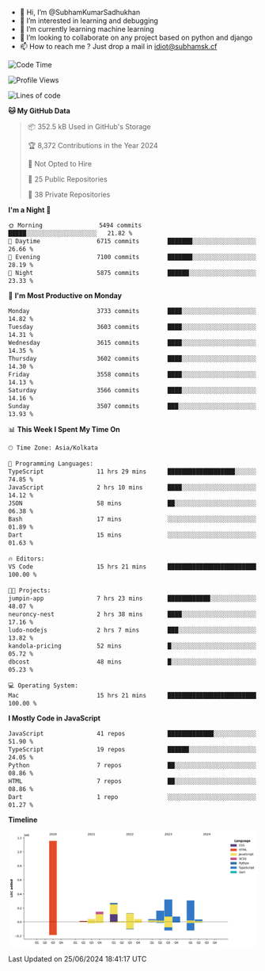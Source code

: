- 👋 Hi, I’m @SubhamKumarSadhukhan
- 👀 I’m interested in learning and debugging
- 🌱 I’m currently learning machine learning
- 💞️ I’m looking to collaborate on any project based on python and django
- 📫 How to reach me ?
      Just drop a mail in idiot@subhamsk.cf

<!---
SubhamKumarSadhukhan/SubhamKumarSadhukhan is a ✨ special ✨ repository because its `README.md` (this file) appears on your GitHub profile.
You can click the Preview link to take a look at your changes.
--->


<!--START_SECTION:waka-->
![Code Time](http://img.shields.io/badge/Code%20Time-2%2C255%20hrs%2033%20mins-blue)

![Profile Views](http://img.shields.io/badge/Profile%20Views-1-blue)

![Lines of code](https://img.shields.io/badge/From%20Hello%20World%20I%27ve%20Written-2.7%20million%20lines%20of%20code-blue)

**🐱 My GitHub Data** 

> 📦 352.5 kB Used in GitHub's Storage 
 > 
> 🏆 8,372 Contributions in the Year 2024
 > 
> 🚫 Not Opted to Hire
 > 
> 📜 25 Public Repositories 
 > 
> 🔑 38 Private Repositories 
 > 
**I'm a Night 🦉** 

```text
🌞 Morning                5494 commits        █████░░░░░░░░░░░░░░░░░░░░   21.82 % 
🌆 Daytime                6715 commits        ███████░░░░░░░░░░░░░░░░░░   26.66 % 
🌃 Evening                7100 commits        ███████░░░░░░░░░░░░░░░░░░   28.19 % 
🌙 Night                  5875 commits        ██████░░░░░░░░░░░░░░░░░░░   23.33 % 
```
📅 **I'm Most Productive on Monday** 

```text
Monday                   3733 commits        ████░░░░░░░░░░░░░░░░░░░░░   14.82 % 
Tuesday                  3603 commits        ████░░░░░░░░░░░░░░░░░░░░░   14.31 % 
Wednesday                3615 commits        ████░░░░░░░░░░░░░░░░░░░░░   14.35 % 
Thursday                 3602 commits        ████░░░░░░░░░░░░░░░░░░░░░   14.30 % 
Friday                   3558 commits        ████░░░░░░░░░░░░░░░░░░░░░   14.13 % 
Saturday                 3566 commits        ████░░░░░░░░░░░░░░░░░░░░░   14.16 % 
Sunday                   3507 commits        ███░░░░░░░░░░░░░░░░░░░░░░   13.93 % 
```


📊 **This Week I Spent My Time On** 

```text
🕑︎ Time Zone: Asia/Kolkata

💬 Programming Languages: 
TypeScript               11 hrs 29 mins      ███████████████████░░░░░░   74.85 % 
JavaScript               2 hrs 10 mins       ████░░░░░░░░░░░░░░░░░░░░░   14.12 % 
JSON                     58 mins             ██░░░░░░░░░░░░░░░░░░░░░░░   06.38 % 
Bash                     17 mins             ░░░░░░░░░░░░░░░░░░░░░░░░░   01.89 % 
Dart                     15 mins             ░░░░░░░░░░░░░░░░░░░░░░░░░   01.63 % 

🔥 Editors: 
VS Code                  15 hrs 21 mins      █████████████████████████   100.00 % 

🐱‍💻 Projects: 
jumpin-app               7 hrs 23 mins       ████████████░░░░░░░░░░░░░   48.07 % 
neuroncy-nest            2 hrs 38 mins       ████░░░░░░░░░░░░░░░░░░░░░   17.16 % 
ludo-nodejs              2 hrs 7 mins        ███░░░░░░░░░░░░░░░░░░░░░░   13.82 % 
kandola-pricing          52 mins             █░░░░░░░░░░░░░░░░░░░░░░░░   05.72 % 
dbcost                   48 mins             █░░░░░░░░░░░░░░░░░░░░░░░░   05.23 % 

💻 Operating System: 
Mac                      15 hrs 21 mins      █████████████████████████   100.00 % 
```

**I Mostly Code in JavaScript** 

```text
JavaScript               41 repos            █████████████░░░░░░░░░░░░   51.90 % 
TypeScript               19 repos            ██████░░░░░░░░░░░░░░░░░░░   24.05 % 
Python                   7 repos             ██░░░░░░░░░░░░░░░░░░░░░░░   08.86 % 
HTML                     7 repos             ██░░░░░░░░░░░░░░░░░░░░░░░   08.86 % 
Dart                     1 repo              ░░░░░░░░░░░░░░░░░░░░░░░░░   01.27 % 
```



**Timeline**

![Lines of Code chart](https://raw.githubusercontent.com/SubhamKumarSadhukhan/SubhamKumarSadhukhan/main/assets/bar_graph.png)


 Last Updated on 25/06/2024 18:41:17 UTC
<!--END_SECTION:waka-->
